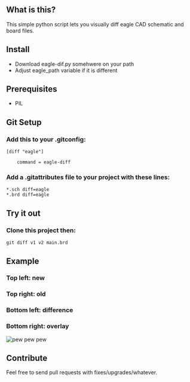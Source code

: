 ## What is this?
This simple python script lets you visually diff eagle CAD schematic and board files.

## Install
 - Download eagle-dif.py somehwere on your path
 - Adjust eagle_path variable if it is different

## Prerequisites
 - PIL

## Git Setup
### Add this to your .gitconfig:

    [diff "eagle"]

        command = eagle-diff

### Add a .gitattributes file to your project with these lines:

    *.sch diff=eagle
    *.brd diff=eagle

## Try it out
### Clone this project then:
    git diff v1 v2 main.brd

## Example
### Top left: new
### Top right: old
### Bottom left: difference
### Bottom right: overlay
![pew pew pew](https://github.com/jotux/eagle-diff/raw/master/brd_example.png "lasers pew pew")

## Contribute
Feel free to send pull requests with fixes/upgrades/whatever.